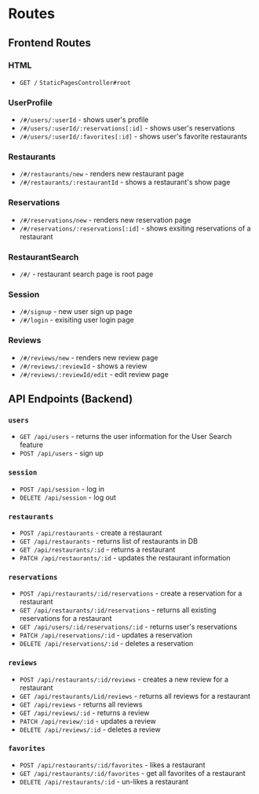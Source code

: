 # Routes 

  ## Frontend Routes

  ### HTML
  * `GET /` `StaticPagesController#root`
  
  ### UserProfile
  * `/#/users/:userId` - shows user's profile
  * `/#/users/:userId/:reservations[:id]` - shows user's reservations
  * `/#/users/:userId/:favorites[:id]` - shows user's favorite restaurants
      
        
  ### Restaurants
  * `/#/restaurants/new` - renders new restaurant page
  * `/#/restaurants/:restaurantId` - shows a restaurant's show page
    
  ### Reservations  
  * `/#/reservations/new` - renders new reservation page
  * `/#/reservations/:reservations[:id]` - shows exsiting reservations of a restaurant

  ### RestaurantSearch 
  * `/#/` - restaurant search page is root page
    
  ### Session
  * `/#/signup` - new user sign up page
  * `/#/login` - exisiting user login page
  
  ### Reviews
  * `/#/reviews/new` - renders new review page
  * `/#/reviews/:reviewId` - shows a review
  * `/#/reviews/:reviewId/edit` - edit review page
    
## API Endpoints (Backend)

### `users` 
   * `GET /api/users` - returns the user information for the User Search feature
   * `POST /api/users` - sign up

### `session`
   * `POST /api/session` - log in 
   * `DELETE /api/session` - log out 

### `restaurants`
   * `POST /api/restaurants` - create a restaurant
   * `GET /api/restaurants` - returns list of restaurants in DB
   * `GET /api/restaurants/:id` - returns a restaurant
   * `PATCH /api/restaurants/:id` - updates the restaurant information

### `reservations`
   * `POST /api/restaurants/:id/reservations` - create a reservation for a restaurant 
   * `GET /api/restaurants/:id/reservations` - returns all existing reservations for a restaurant
   * `GET /api/users/:id/reservations/:id` - returns user's reservations 
   * `PATCH /api/reservations/:id` - updates a reservation
   * `DELETE /api/reservations/:id` - deletes a reservation 

### `reviews` 
   * `POST /api/restaurants/:id/reviews` - creates a new review for a restaurant
   * `GET /api/restaurants/Lid/reviews` - returns all reviews for a restaurant
   * `GET /api/reviews` - returns all reviews 
   * `GET /api/reviews/:id` - returns a review 
   * `PATCH /api/review/:id` - updates a review 
   * `DELETE /api/reviews/:id` - deletes a review 

### `favorites` 
   * `POST /api/restaurants/:id/favorites` - likes a restaurant 
   * `GET /api/restaurants/:id/favorites` - get all favorites of a restaurant 
   * `DELETE /api/restaurants/:id` - un-likes a restaurant
